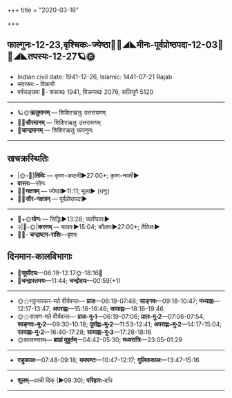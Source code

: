 +++
title = "2020-03-16"

+++
## फाल्गुनः-12-23,वृश्चिकः-ज्येष्ठा🌛🌌◢◣मीनः-पूर्वप्रोष्ठपदा-12-03🌌🌞◢◣तपस्यः-12-27🪐🌞
- Indian civil date: 1941-12-26, Islamic: 1441-07-21 Rajab
- संवत्सरः - विकारी
- वर्षसङ्ख्या 🌛- शकाब्दः 1941, विक्रमाब्दः 2076, कलियुगे 5120
___________________
- 🪐🌞**ऋतुमानम्** — शिशिरऋतुः उत्तरायणम्
- 🌌🌞**सौरमानम्** — शिशिरऋतुः उत्तरायणम्
- 🌛**चान्द्रमानम्** — शिशिरऋतुः फाल्गुनः
___________________


## खचक्रस्थितिः
- |🌞-🌛|**तिथिः** — कृष्ण-अष्टमी►27:00*; कृष्ण-नवमी►  
- **वासरः**—सोमः  
- 🌌🌛**नक्षत्रम्** — ज्येष्ठा►11:11; मूला► (धनुः)  
- 🌌🌞**सौर-नक्षत्रम्** — पूर्वप्रोष्ठपदा►  
___________________
- 🌛+🌞**योगः** — सिद्धिः►13:28; व्यतीपातः►  
- २|🌛-🌞|**करणम्** — बालवः►15:04; कौलवः►27:00*; तैतिलः►  
- 🌌🌛- **चन्द्राष्टम-राशिः**—वृषभः  


## दिनमान-कालविभागाः
- 🌅**सूर्योदयः**—06:19-12:17🌞️-18:16🌇  
- 🌛**चन्द्रास्तमयः**—11:44; **चन्द्रोदयः**—00:59(+1)  
___________________
- 🌞⚝भट्टभास्कर-मते वीर्यवन्तः— **प्रातः**—06:19-07:48; **साङ्गवः**—09:18-10:47; **मध्याह्नः**—12:17-13:47; **अपराह्णः**—15:16-16:46; **सायाह्नः**—18:16-19:46  
- 🌞⚝सायण-मते वीर्यवन्तः— **प्रातः-मु॰1**—06:19-07:06; **प्रातः-मु॰2**—07:06-07:54; **साङ्गवः-मु॰2**—09:30-10:18; **पूर्वाह्णः-मु॰2**—11:53-12:41; **अपराह्णः-मु॰2**—14:17-15:04; **सायाह्णः-मु॰2**—16:40-17:28; **सायाह्णः-मु॰3**—17:28-18:16  
- 🌞कालान्तरम्— **ब्राह्मं मुहूर्तम्**—04:42-05:30; **मध्यरात्रिः**—23:05-01:29  
___________________
- **राहुकालः**—07:48-09:18; **यमघण्टः**—10:47-12:17; **गुलिककालः**—13:47-15:16  
___________________
- **शूलम्**—प्राची दिक् (►09:30); **परिहारः**–दधि  
___________________
